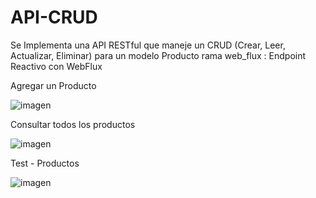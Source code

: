 # API-CRUD
Se Implementa una API RESTful que maneje un CRUD (Crear, Leer, Actualizar, Eliminar) para un modelo Producto
rama web_flux :  Endpoint Reactivo con WebFlux

Agregar un Producto

![imagen](https://github.com/user-attachments/assets/3618b753-353d-4a84-9cab-658234f32e78)


Consultar todos los productos

![imagen](https://github.com/user-attachments/assets/a32bf471-34bb-4735-a523-f9f810bbaa6d)


Test - Productos

![imagen](https://github.com/user-attachments/assets/978f6470-080c-4277-a6e9-a3e0373bdb0a)
